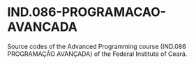 # IND.086-PROGRAMACAO-AVANCADA
Source codes of the Advanced Programming course (IND.086 PROGRAMAÇÃO AVANÇADA) of the Federal Institute of Ceará.
